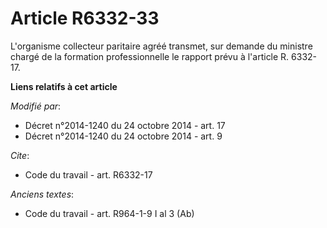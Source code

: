 # Article R6332-33

L'organisme collecteur paritaire agréé transmet, sur demande du ministre chargé de la formation professionnelle
le rapport prévu à l'article R. 6332-17.

**Liens relatifs à cet article**

_Modifié par_:

  - Décret n°2014-1240 du 24 octobre 2014 - art. 17
  - Décret n°2014-1240 du 24 octobre 2014 - art. 9

_Cite_:

  - Code du travail - art. R6332-17

_Anciens textes_:

  - Code du travail - art. R964-1-9 I al 3 (Ab)
